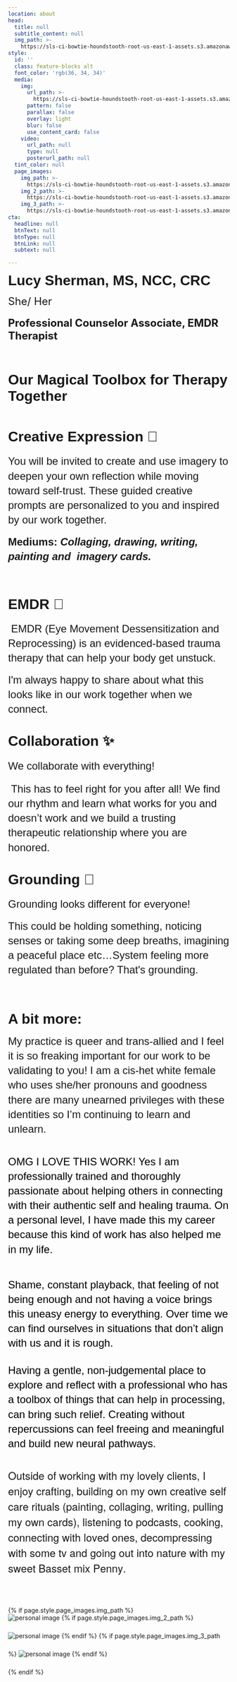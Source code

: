 ```yaml
---
location: about
head:
  title: null
  subtitle_content: null
  img_path: >-
    https://sls-ci-bowtie-houndstooth-root-us-east-1-assets.s3.amazonaws.com/NickArrasate/perceptivecounseling/1651594996005-Optimized-IMG_2230.jpeg
style:
  id: ''
  class: feature-blocks alt
  font_color: 'rgb(36, 34, 34)'
  media:
    img:
      url_path: >-
        https://sls-ci-bowtie-houndstooth-root-us-east-1-assets.s3.amazonaws.com/NickArrasate/perceptivecounseling/1646176634455-avinash-kumar-4-gLbNUi1Uc-unsplash.jpg
      pattern: false
      parallax: false
      overlay: light
      blur: false
      use_content_card: false
    video:
      url_path: null
      type: null
      posterurl_path: null
  tint_color: null
  page_images:
    img_path: >-
      https://sls-ci-bowtie-houndstooth-root-us-east-1-assets.s3.amazonaws.com/NickArrasate/perceptivecounseling/1662836748446-maureen-sgro-BpFAG6JSugE-unsplash__1_.jpg
    img_2_path: >-
      https://sls-ci-bowtie-houndstooth-root-us-east-1-assets.s3.amazonaws.com/NickArrasate/perceptivecounseling/1666303075684-edz-norton-eUX74J_IpXw-unsplash__1_.jpg
    img_3_path: >-
      https://sls-ci-bowtie-houndstooth-root-us-east-1-assets.s3.amazonaws.com/NickArrasate/perceptivecounseling/1662839527193-IMG_0009__1_.jpg
cta:
  headline: null
  btnText: null
  btnType: null
  btnLink: null
  subtext: null

---
```

<div class="d-flex align-items-center justify-content-around row">
<div class="col-md-8">
<p><span style="font-family: arial, helvetica, sans-serif;"><strong><span style="font-size: 24pt;">Lucy Sherman, MS, NCC, CRC</span></strong></span></p>
<p><span style="font-size: 18pt;">She/ Her</span></p>
<h4><span style="font-size: 18pt;">Professional Counselor Associate, EMDR Therapist</span></h4>
<p>&nbsp;</p>
<p class="p1" style="margin: 0px; font-variant-numeric: normal; font-variant-east-asian: normal; font-stretch: normal; font-size: 16px; line-height: normal; font-family: Arial; -webkit-text-stroke-color: #000000;">&nbsp;</p>
<p class="p1" style="margin: 0px; font-variant-numeric: normal; font-variant-east-asian: normal; font-stretch: normal; font-size: 16px; line-height: normal; font-family: Arial; -webkit-text-stroke-color: #000000;"><span style="font-size: 24pt; font-weight: bold; white-space: pre-wrap;">Our Magical Toolbox for Therapy Together </span></p>
<br /><br /><br />
<h4 dir="ltr" style="line-height: 1.38; margin-top: 0pt; margin-bottom: 0pt;"><span style="font-size: 24pt;"><strong><span style="font-family: Arial; font-variant-numeric: normal; font-variant-east-asian: normal; vertical-align: baseline; white-space: pre-wrap;">Creative Expression 🎨</span></strong></span></h4>
<br />
<p dir="ltr" style="line-height: 1.38; margin-top: 0pt; margin-bottom: 0pt;"><span style="font-size: 18pt; font-family: Arial; font-variant-numeric: normal; font-variant-east-asian: normal; vertical-align: baseline; white-space: pre-wrap;">You will be invited to create and use imagery to deepen your own reflection while moving toward self-trust. </span><span style="font-size: 18pt; font-family: Arial; font-variant-numeric: normal; font-variant-east-asian: normal; vertical-align: baseline; white-space: pre-wrap;">These guided creative prompts are personalized to you and inspired by our work together.</span></p>
<br />
<p dir="ltr" style="line-height: 1.38; margin-top: 0pt; margin-bottom: 0pt;"><span style="font-size: 18pt; font-family: Arial; font-weight: bold; font-variant-numeric: normal; font-variant-east-asian: normal; vertical-align: baseline; white-space: pre-wrap;">Mediums:</span><span style="font-size: 18pt; font-family: Arial; font-weight: bold; font-style: italic; font-variant-numeric: normal; font-variant-east-asian: normal; vertical-align: baseline; white-space: pre-wrap;"> Collaging, drawing, writing, painting and&nbsp; imagery cards.</span></p>
<p dir="ltr" style="line-height: 1.38; margin-top: 0pt; margin-bottom: 0pt;"><span style="font-size: 18pt; font-family: Arial; font-weight: bold; font-style: italic; font-variant-numeric: normal; font-variant-east-asian: normal; vertical-align: baseline; white-space: pre-wrap;">&nbsp;</span></p>
<br />
<h4 dir="ltr" style="line-height: 1.38; margin-top: 0pt; margin-bottom: 0pt;">&nbsp;</h4>
<h4 dir="ltr" style="line-height: 1.38; margin-top: 0pt; margin-bottom: 0pt;"><span style="font-size: 24pt; font-family: Arial; font-variant-numeric: normal; font-variant-east-asian: normal; vertical-align: baseline; white-space: pre-wrap;">EMDR 👀</span></h4>
<br />
<p dir="ltr" style="line-height: 1.38; margin-top: 0pt; margin-bottom: 0pt;"><span style="font-size: 18pt; font-family: Arial; font-variant-numeric: normal; font-variant-east-asian: normal; vertical-align: baseline; white-space: pre-wrap;"> EMDR (Eye Movement Dessensitization and Reprocessing) is an evidenced-based trauma therapy that can help your body get unstuck. </span></p>
<br />
<p dir="ltr" style="line-height: 1.38; margin-top: 0pt; margin-bottom: 0pt;"><span style="font-size: 18pt; font-family: Arial; font-variant-numeric: normal; font-variant-east-asian: normal; vertical-align: baseline; white-space: pre-wrap;">I'm always happy to share about what this looks like in our work together when we connect.</span></p>
<br /><br />
<h4 dir="ltr" style="line-height: 1.38; margin-top: 0pt; margin-bottom: 0pt;"><span style="font-size: 24pt; font-family: Arial; font-variant-numeric: normal; font-variant-east-asian: normal; vertical-align: baseline; white-space: pre-wrap;">Collaboration ✨</span></h4>
<br />
<p dir="ltr" style="line-height: 1.38; margin-top: 0pt; margin-bottom: 0pt;"><span style="font-size: 18pt; font-family: Arial; font-variant-numeric: normal; font-variant-east-asian: normal; vertical-align: baseline; white-space: pre-wrap;">We collaborate with everything!</span></p>
<p dir="ltr" style="line-height: 1.38; margin-top: 0pt; margin-bottom: 0pt;">&nbsp;</p>
<p dir="ltr" style="line-height: 1.38; margin-top: 0pt; margin-bottom: 0pt;"><span style="font-size: 18pt; font-family: Arial; font-variant-numeric: normal; font-variant-east-asian: normal; vertical-align: baseline; white-space: pre-wrap;"> This has to feel right for you after all! We find our rhythm and learn what works for you and doesn&rsquo;t work and we build a trusting therapeutic relationship where you are honored.</span></p>
<br /><br />
<h4 dir="ltr" style="line-height: 1.38; margin-top: 0pt; margin-bottom: 0pt;"><span style="font-size: 24pt; font-family: Arial; font-variant-numeric: normal; font-variant-east-asian: normal; vertical-align: baseline; white-space: pre-wrap;">Grounding 🌳</span></h4>
<br />
<p dir="ltr" style="line-height: 1.38; margin-top: 0pt; margin-bottom: 0pt;"><span style="font-size: 18pt; font-family: Arial; font-variant-numeric: normal; font-variant-east-asian: normal; vertical-align: baseline; white-space: pre-wrap;">Grounding looks different for everyone!&nbsp;</span></p>
<br />
<p dir="ltr" style="line-height: 1.38; margin-top: 0pt; margin-bottom: 0pt;"><span style="font-size: 18pt; font-family: Arial; font-variant-numeric: normal; font-variant-east-asian: normal; vertical-align: baseline; white-space: pre-wrap;">This could be holding something, noticing senses or taking some deep breaths, imagining a peaceful place etc&hellip;System feeling more regulated than before? That's grounding. </span></p>
<p dir="ltr" style="line-height: 1.38; margin-top: 0pt; margin-bottom: 0pt;">&nbsp;</p>
<p dir="ltr" style="line-height: 1.38; margin-top: 0pt; margin-bottom: 0pt;">&nbsp;</p>
<br /><br />
<p dir="ltr" style="line-height: 1.38; margin-top: 0pt; margin-bottom: 9pt;"><span style="font-size: 24pt; font-family: Arial; font-weight: bold; font-variant-numeric: normal; font-variant-east-asian: normal; vertical-align: baseline; white-space: pre-wrap;">A bit more:&nbsp;</span></p>
<p dir="ltr" style="line-height: 1.38; margin-top: 0pt; margin-bottom: 9pt;"><span style="font-size: 18pt; font-family: Arial; font-variant-numeric: normal; font-variant-east-asian: normal; vertical-align: baseline; white-space: pre-wrap;">My practice is queer and trans-allied and I feel it is so freaking important for our work to be validating to you! I am a cis-het white female who uses she/her pronouns and goodness there are many unearned privileges with these identities so I&rsquo;m continuing to learn and unlearn.</span></p>
<span id="docs-internal-guid-2d7d4fa2-7fff-d651-7251-cd5417ba1f28"></span>
<p class="p1" style="margin: 0px 0px 12px; font-variant-numeric: normal; font-variant-east-asian: normal; font-stretch: normal; font-size: 12px; line-height: normal; font-family: 'Helvetica Neue'; -webkit-text-stroke-color: #000000;">&nbsp;</p>
<p dir="ltr" style="line-height: 1.38; margin-top: 0pt; margin-bottom: 0pt;"><span style="font-size: 18pt; font-family: Arial; color: #000000; background-color: transparent; font-weight: 400; font-style: normal; font-variant: normal; text-decoration: none; vertical-align: baseline; white-space: pre-wrap;">OMG I LOVE THIS WORK! Yes I am professionally trained and thoroughly passionate about helping others in connecting with their authentic self and healing trauma. On a personal level, I have made this my career because this kind of work has also helped me in my life. </span></p>
<p class="p1" style="margin: 0px 0px 12px; font-variant-numeric: normal; font-variant-east-asian: normal; font-stretch: normal; font-size: 12px; line-height: normal; font-family: 'Helvetica Neue'; -webkit-text-stroke-color: #000000;"><span style="font-size: 18pt;"><strong id="docs-internal-guid-31c73c3e-7fff-5618-4053-4e03bccc189a" style="font-weight: normal;">&nbsp;</strong></span></p>
<p dir="ltr" style="line-height: 1.38; margin-top: 0pt; margin-bottom: 0pt;"><span style="font-size: 18pt; font-family: Arial; color: #000000; background-color: transparent; font-weight: 400; font-style: normal; font-variant: normal; text-decoration: none; vertical-align: baseline; white-space: pre-wrap;">Shame, constant playback, that feeling of not being enough and not having a voice brings this uneasy energy to everything. Over time we can find ourselves in situations that don&rsquo;t align with us and it is rough. </span></p>
<p class="p1" style="margin: 0px 0px 12px; font-variant-numeric: normal; font-variant-east-asian: normal; font-stretch: normal; font-size: 12px; line-height: normal; font-family: 'Helvetica Neue'; -webkit-text-stroke-color: #000000;">&nbsp;</p>
<p dir="ltr" style="line-height: 1.38; margin-top: 0pt; margin-bottom: 0pt;"><span style="font-size: 18pt; font-family: Arial; color: #000000; background-color: transparent; font-weight: 400; font-style: normal; font-variant: normal; text-decoration: none; vertical-align: baseline; white-space: pre-wrap;">Having a gentle, non-judgemental place to explore and reflect with a professional who has a toolbox of things that can help in processing, can bring such relief. Creating without repercussions can feel freeing and meaningful and build new neural pathways.</span></p>
<p dir="ltr" style="line-height: 1.38; margin-top: 0pt; margin-bottom: 0pt;">&nbsp;</p>
<p dir="ltr" style="line-height: 1.38; margin-top: 0pt; margin-bottom: 0pt;">&nbsp;</p>
<p class="p1" style="margin: 0px 0px 12px; font-variant-numeric: normal; font-variant-east-asian: normal; font-stretch: normal; font-size: 12px; line-height: normal; font-family: 'Helvetica Neue'; -webkit-text-stroke-color: #000000;"><span class="s1" style="font-kerning: none; font-size: 18pt;">Outside of working with my lovely clients, I enjoy crafting, building on my own creative self care rituals (painting, collaging, writing, pulling my own cards), listening to podcasts, cooking, connecting with loved ones, decompressing with some tv and going out into nature with my sweet Basset mix Penny.&nbsp;</span></p>
<p class="p1" style="margin: 0px 0px 12px; font-variant-numeric: normal; font-variant-east-asian: normal; font-stretch: normal; font-size: 12px; line-height: normal; font-family: 'Helvetica Neue'; -webkit-text-stroke-color: #000000;">&nbsp;</p>
<p class="p1" style="margin: 0px 0px 12px; font-variant-numeric: normal; font-variant-east-asian: normal; font-stretch: normal; font-size: 12px; line-height: normal; font-family: 'Helvetica Neue'; -webkit-text-stroke-color: #000000;">&nbsp;</p>
</div>
{% if page.style.page_images.img_path %}
<div class="col-md-4 d-md-block d-none p-4">
<div class="d-flex flex-column align-items-center justify-content-between"><img style="max-width: 100%; margin-bottom: 24px;" src="{{page.style.page_images.img_path}}" alt="personal image" /> {% if page.style.page_images.img_2_path %} <img style="max-width: 100%; margin-bottom: 24px;" src="{{page.style.page_images.img_2_path}}" alt="personal image" /> {% endif %} {% if page.style.page_images.img_3_path %} <img style="max-width: 100%; margin-bottom: 24px;" src="{{page.style.page_images.img_3_path}}" alt="personal image" /> {% endif %}</div>
</div>
{% endif %}</div>
<div class="d-flex align-items-center justify-content-around row">&nbsp;</div>
<div class="d-flex align-items-center justify-content-around row">&nbsp;</div>
